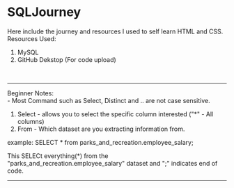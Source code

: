 # SQLJourney


Here include the journey and resources I used to self learn HTML and CSS.<br>
Resources Used:
1. MySQL
3. GitHub Dekstop (For code upload)
<br>

<hr>
Beginner Notes:<br>
- Most Command such as Select, Distinct and .. are not case sensitive.



1. Select - allows you to select the specific column interested ("*" - All columns) 
2. From - Which dataset are you extracting information from.

example:
SELECT * from parks_and_recreation.employee_salary;

This SELECt everything(*) from the "parks_and_recreation.employee_salary" dataset and ";" indicates end of code. 
<hr>




